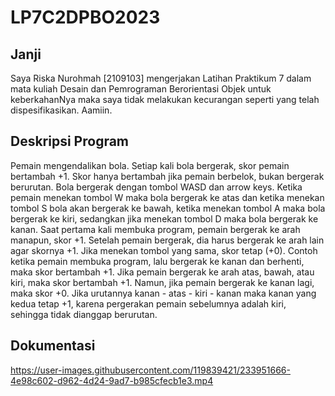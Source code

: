 # LP7C2DPBO2023

## Janji
Saya Riska Nurohmah [2109103] mengerjakan Latihan Praktikum 7 dalam mata kuliah Desain dan Pemrograman Berorientasi Objek untuk keberkahanNya maka saya tidak melakukan kecurangan seperti yang telah dispesifikasikan. Aamiin.

## Deskripsi Program
Pemain mengendalikan bola. Setiap kali bola bergerak, skor pemain bertambah +1. Skor hanya bertambah jika pemain berbelok, bukan bergerak berurutan. Bola bergerak dengan tombol WASD dan arrow keys. Ketika pemain menekan tombol W maka bola bergerak ke atas dan ketika menekan tombol S bola akan bergerak ke bawah, ketika menekan tombol A maka bola bergerak ke kiri, sedangkan jika menekan tombol D maka bola bergerak ke kanan. Saat pertama kali membuka program, pemain bergerak ke arah manapun, skor +1. Setelah pemain bergerak, dia harus bergerak ke arah lain agar skornya +1. Jika menekan tombol yang sama, skor tetap (+0). Contoh ketika pemain membuka program, lalu bergerak ke kanan dan berhenti, maka skor bertambah +1. Jika pemain bergerak ke arah atas, bawah, atau kiri, maka skor bertambah +1. Namun, jika pemain bergerak ke kanan lagi, maka skor +0. Jika urutannya kanan - atas - kiri - kanan maka kanan yang kedua tetap +1, karena pergerakan pemain sebelumnya adalah kiri, sehingga tidak dianggap berurutan.

## Dokumentasi
https://user-images.githubusercontent.com/119839421/233951666-4e98c602-d962-4d24-9ad7-b985cfecb1e3.mp4

